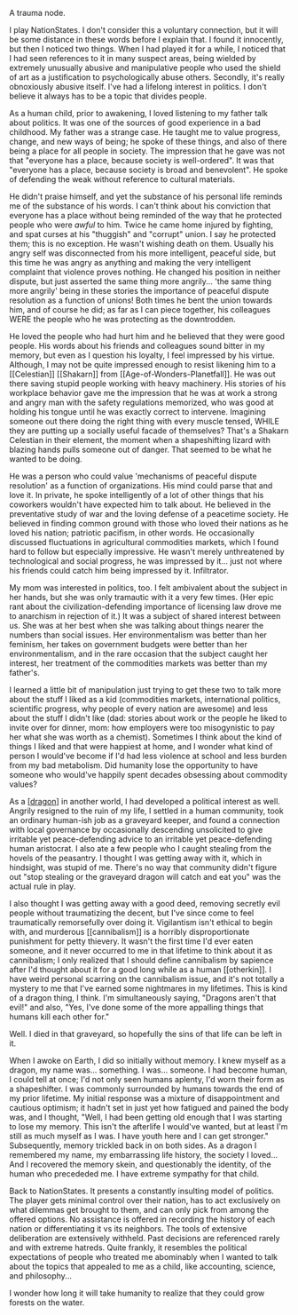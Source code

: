 A trauma node.

I play NationStates.  I don't consider this a voluntary connection, but it will be some distance in these words before I explain that.  I found it innocently, but then I noticed two things.  When I had played it for a while, I noticed that I had seen references to it in many suspect areas, being wielded by extremely unusually abusive and manipulative people who used the shield of art as a justification to psychologically abuse others.  Secondly, it's really obnoxiously abusive itself.  I've had a lifelong interest in politics.  I don't believe it always has to be a topic that divides people.

As a human child, prior to awakening, I loved listening to my father talk about politics.  It was one of the sources of good experience in a bad childhood.  My father was a strange case.  He taught me to value progress, change, and new ways of being; he spoke of these things, and also of there being a place for all people in society.  The impression that he gave was not that "everyone has a place, because society is well-ordered".  It was that "everyone has a place, because society is broad and benevolent".  He spoke of defending the weak without reference to cultural materials.

He didn't praise himself, and yet the substance of his personal life reminds me of the substance of his words.  I can't think about his conviction that everyone has a place without being reminded of the way that he protected people who were *awful* to him.  Twice he came home injured by fighting, and spat curses at his "thuggish" and "corrupt" union.  I say he protected them; this is no exception.  He wasn't wishing death on them.  Usually his angry self was disconnected from his more intelligent, peaceful side, but this time he was angry as anything and making the very intelligent complaint that violence proves nothing.  He changed his position in neither dispute, but just asserted the same thing more angrily... 'the same thing more angrily' being in these stories the importance of peaceful dispute resolution as a function of unions!  Both times he bent the union towards him, and of course he did; as far as I can piece together, his colleagues WERE the people who he was protecting as the downtrodden.

He loved the people who had hurt him and he believed that they were good people.  His words about his friends and colleagues sound bitter in my memory, but even as I question his loyalty, I feel impressed by his virtue.  Although, I may not be quite impressed enough to resist likening him to a [[Celestian]] [[Shakarn]] from 
[[Age-of-Wonders-Planetfall]].  He was out there saving stupid people working with heavy machinery.  His stories of his workplace behavior gave me the impression that he was at work a strong and angry man with the safety regulations memorized, who was good at holding his tongue until he was exactly correct to intervene.  Imagining someone out there doing the right thing with every muscle tensed, WHILE they are putting up a socially useful facade of themselves?  That's a Shakarn Celestian in their element, the moment when a shapeshifting lizard with blazing hands pulls someone out of danger.  That seemed to be what he wanted to be doing.

He was a person who could value 'mechanisms of peaceful dispute resolution' as a function of organizations.  His mind could parse that and love it.  In private, he spoke intelligently of a lot of other things that his coworkers wouldn't have expected him to talk about.  He believed in the preventative study of war and the loving defense of a peacetime society.  He believed in finding common ground with those who loved their nations as he loved his nation; patriotic pacifism, in other words.  He occasionally discussed fluctuations in agricultural commodities markets, which I found hard to follow but especially impressive.  He wasn't merely unthreatened by technological and social progress, he was impressed by it... just not where his friends could catch him being impressed by it.  Infiltrator.

My mom was interested in politics, too.  I felt ambivalent about the subject in her hands, but she was only tramautic with it a very few times.  (Her epic rant about the civilization-defending importance of licensing law drove me to anarchism in rejection of it.)  It was a subject of shared interest between us.  She was at her best when she was talking about things nearer the numbers than social issues.  Her environmentalism was better than her feminism, her takes on government budgets were better than her environmentalism, and in the rare occasion that the subject caught her interest, her treatment of the commodities markets was better than my father's.

I learned a little bit of manipulation just trying to get these two to talk more about the stuff I liked as a kid (commodities markets, international politics, scientific progress, why people of every nation are awesome) and less about the stuff I didn't like (dad: stories about work or the people he liked to invite over for dinner, mom: how employers were too misogynistic to pay her what she was worth as a chemist).  Sometimes I think about the kind of things I liked and that were happiest at home, and I wonder what kind of person I would've become if I'd had less violence at school and less burden from my bad metabolism.  Did humanity lose the opportunity to have someone who would've happily spent decades obsessing about commodity values?

As a [[dragon]] in another world, I had developed a political interest as well.  Angrily resigned to the ruin of my life, I settled in a human community, took an ordinary human-ish job as a graveyard keeper, and found a connection with local governance by occasionally descending unsolicited to give irritable yet peace-defending advice to an irritable yet peace-defending human aristocrat.  I also ate a few people who I caught stealing from the hovels of the peasantry.  I thought I was getting away with it, which in hindsight, was stupid of me.  There's no way that community didn't figure out "stop stealing or the graveyard dragon will catch and eat you" was the actual rule in play.

I also thought I was getting away with a good deed, removing secretly evil people without traumatizing the decent, but I've since come to feel traumatically remorsefully over doing it.  Vigilantism isn't ethical to begin with, and murderous [[cannibalism]] is a horribly disproportionate punishment for petty thievery.  It wasn't the first time I'd ever eaten someone, and it never occurred to me in that lifetime to think about it as cannibalism; I only realized that I should define cannibalism by sapience after I'd thought about it for a good long while as a human [[otherkin]].  I have weird personal scarring on the cannibalism issue, and it's not totally a mystery to me that I've earned some nightmares in my lifetimes.  This is kind of a dragon thing, I think.  I'm simultaneously saying, "Dragons aren't that evil!" and also, "Yes, I've done some of the more appalling things that humans kill each other for."

Well.  I died in that graveyard, so hopefully the sins of that life can be left in it.

When I awoke on Earth, I did so initially without memory.  I knew myself as a dragon, my name was... something.  I was... someone.  I had become human, I could tell at once; I'd not only seen humans aplenty, I'd worn their form as a shapeshifter.  I was commonly surrounded by humans towards the end of my prior lifetime.  My initial response was a mixture of disappointment and cautious optimism; it hadn't set in just yet how fatigued and pained the body was, and I thought, "Well, I had been getting old enough that I was starting to lose my memory.  This isn't the afterlife I would've wanted, but at least I'm still as much myself as I was.  I have youth here and I can get stronger."  Subsequently, memory trickled back in on both sides.  As a dragon I remembered my name, my embarrassing life history, the society I loved...  And I recovered the memory skein, and questionably the identity, of the human who precededed me.  I have extreme sympathy for that child.

Back to NationStates.  It presents a constantly insulting model of politics.  The player gets minimal control over their nation, has to act exclusively on what dilemmas get brought to them, and can only pick from among the offered options.  No assistance is offered in recording the history of each nation or differentiating it vs its neighbors.  The tools of extensive deliberation are extensively withheld.  Past decisions are referenced rarely and with extreme hatreds.  Quite frankly, it resembles the political expectations of people who treated me abominably when I wanted to talk about the topics that appealed to me as a child, like accounting, science, and philosophy...

I wonder how long it will take humanity to realize that they could grow forests on the water.


[//begin]: # "Autogenerated link references for markdown compatibility"
[dragon]: dragon "Dragon"
[//end]: # "Autogenerated link references"